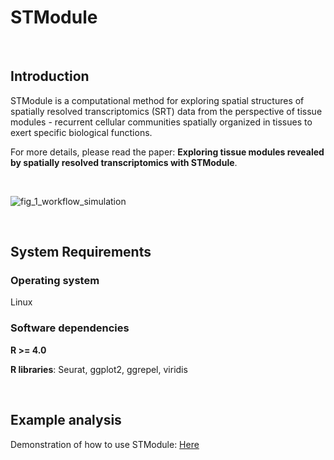 # STModule

&nbsp;

## Introduction

STModule is a computational method for exploring spatial structures of spatially resolved transcriptomics (SRT) data from the perspective of tissue modules - recurrent cellular communities spatially organized in tissues to exert specific biological functions.

For more details, please read the paper: **Exploring tissue modules revealed by spatially resolved transcriptomics with STModule**.

&nbsp;

![fig_1_workflow_simulation](https://github.com/rwang-z/STModule/assets/57746198/29ada661-6162-4024-98a5-933444103727)


&nbsp;

## System Requirements

### Operating system

Linux

### Software dependencies

**R >= 4.0**

**R libraries**: Seurat, ggplot2, ggrepel, viridis

&nbsp;

## Example analysis

Demonstration of how to use STModule: <a href="https://github.com/rwang-z/STModule/blob/main/example_analysis.md" title="Example Analysis">Here</a>







